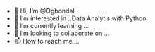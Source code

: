 - 👋 Hi, I’m @OgbondaI
- 👀 I’m interested in ..Data Analytis with Python.
- 🌱 I’m currently learning ...
- 💞️ I’m looking to collaborate on ...
- 📫 How to reach me ...

<!---
OgbondaI/OgbondaI is a ✨ special ✨ repository because its `README.md` (this file) appears on your GitHub profile.
You can click the Preview link to take a look at your changes.
--->
